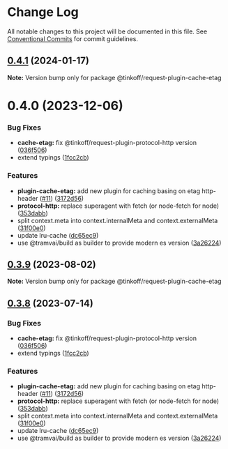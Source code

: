 # Change Log

All notable changes to this project will be documented in this file.
See [Conventional Commits](https://conventionalcommits.org) for commit guidelines.

## [0.4.1](https://github.com/tramvaijs/request/compare/@tinkoff/request-plugin-cache-etag@0.4.0...@tinkoff/request-plugin-cache-etag@0.4.1) (2024-01-17)

**Note:** Version bump only for package @tinkoff/request-plugin-cache-etag





# 0.4.0 (2023-12-06)


### Bug Fixes

* **cache-etag:** fix @tinkoff/request-plugin-protocol-http version ([036f506](https://github.com/tramvaijs/request/commit/036f506d9c5948aa89091a9034e9ba1575957187))
* extend typings ([1fcc2cb](https://github.com/tramvaijs/request/commit/1fcc2cb32597b10d788de36303507e385042fc96))


### Features

* **plugin-cache-etag:** add new plugin for caching basing on etag http-header ([#11](https://github.com/tramvaijs/request/issues/11)) ([3172d56](https://github.com/tramvaijs/request/commit/3172d56f9d36c8999d8984a004e8567d7d02cf6c))
* **protocol-http:** replace superagent with fetch (or node-fetch for node) ([353dabb](https://github.com/tramvaijs/request/commit/353dabbffebe18060f62ff2527353137e4b63a8f))
* split context.meta into context.internalMeta and context.externalMeta ([31f00e0](https://github.com/tramvaijs/request/commit/31f00e0ae14767f213a67eb2df349c9f75adcfe7))
* update lru-cache ([dc65ec9](https://github.com/tramvaijs/request/commit/dc65ec92fb185b0100d5a87f4aecadc39f2a9cd5))
* use @tramvai/build as builder to provide modern es version ([3a26224](https://github.com/tramvaijs/request/commit/3a26224221d4fc073938cf32c2f147515620c28e))





## [0.3.9](https://github.com/Tinkoff/tinkoff-request/compare/@tinkoff/request-plugin-cache-etag@0.3.8...@tinkoff/request-plugin-cache-etag@0.3.9) (2023-08-02)

**Note:** Version bump only for package @tinkoff/request-plugin-cache-etag





## [0.3.8](https://github.com/Tinkoff/tinkoff-request/compare/@tinkoff/request-plugin-cache-etag@0.3.8...@tinkoff/request-plugin-cache-etag@0.3.8) (2023-07-14)


### Bug Fixes

* **cache-etag:** fix @tinkoff/request-plugin-protocol-http version ([036f506](https://github.com/Tinkoff/tinkoff-request/commit/036f506d9c5948aa89091a9034e9ba1575957187))
* extend typings ([1fcc2cb](https://github.com/Tinkoff/tinkoff-request/commit/1fcc2cb32597b10d788de36303507e385042fc96))


### Features

* **plugin-cache-etag:** add new plugin for caching basing on etag http-header ([#11](https://github.com/Tinkoff/tinkoff-request/issues/11)) ([3172d56](https://github.com/Tinkoff/tinkoff-request/commit/3172d56f9d36c8999d8984a004e8567d7d02cf6c))
* **protocol-http:** replace superagent with fetch (or node-fetch for node) ([353dabb](https://github.com/Tinkoff/tinkoff-request/commit/353dabbffebe18060f62ff2527353137e4b63a8f))
* split context.meta into context.internalMeta and context.externalMeta ([31f00e0](https://github.com/Tinkoff/tinkoff-request/commit/31f00e0ae14767f213a67eb2df349c9f75adcfe7))
* update lru-cache ([dc65ec9](https://github.com/Tinkoff/tinkoff-request/commit/dc65ec92fb185b0100d5a87f4aecadc39f2a9cd5))
* use @tramvai/build as builder to provide modern es version ([3a26224](https://github.com/Tinkoff/tinkoff-request/commit/3a26224221d4fc073938cf32c2f147515620c28e))
